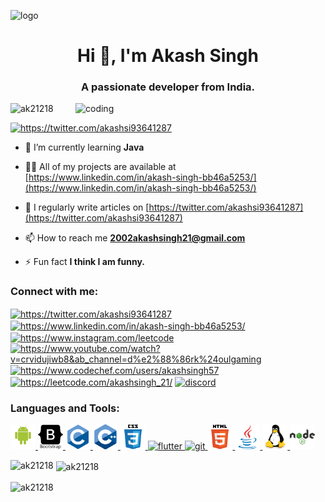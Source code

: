 ![logo](https://github.com/Ak21218/Ak21218/blob/main/Dark%20and%20Dynamic%20Etched%20Textured%20Background%20Coming%20Soon%20Banner.png)
<h1 align="center">Hi 👋, I'm Akash Singh</h1>
<h3 align="center">A passionate developer from India.</h3>

<img align="right" alt="coding" width="400" src="https://user-images.githubusercontent.com/55389276/140866485-8fb1c876-9a8f-4d6a-98dc-08c4981eaf70.gif">

<p align="left"> <img src="https://komarev.com/ghpvc/?username=ak21218&label=Profile%20views&color=0e75b6&style=flat" alt="ak21218" /> </p>

<p align="left"> <a href="https://twitter.com/https://twitter.com/akashsi93641287" target="blank"><img src="https://img.shields.io/twitter/follow/https://twitter.com/akashsi93641287?logo=twitter&style=for-the-badge" alt="https://twitter.com/akashsi93641287" /></a> </p>

- 🌱 I’m currently learning **Java**

- 👨‍💻 All of my projects are available at [https://www.linkedin.com/in/akash-singh-bb46a5253/](https://www.linkedin.com/in/akash-singh-bb46a5253/)

- 📰 I regularly write articles on [https://twitter.com/akashsi93641287](https://twitter.com/akashsi93641287)

- 📫 How to reach me **2002akashsingh21@gmail.com**

- ⚡ Fun fact **I think I am funny.**

<h3 align="left">Connect with me:</h3>
<p align="left">
<a href="https://twitter.com/https://twitter.com/akashsi93641287" target="blank"><img align="center" src="https://raw.githubusercontent.com/rahuldkjain/github-profile-readme-generator/master/src/images/icons/Social/twitter.svg" alt="https://twitter.com/akashsi93641287" height="30" width="40" /></a>
<a href="https://linkedin.com/in/https://www.linkedin.com/in/akash-singh-bb46a5253/" target="blank"><img align="center" src="https://raw.githubusercontent.com/rahuldkjain/github-profile-readme-generator/master/src/images/icons/Social/linked-in-alt.svg" alt="https://www.linkedin.com/in/akash-singh-bb46a5253/" height="30" width="40" /></a>
<a href="https://instagram.com/https://www.instagram.com/leetcode" target="blank"><img align="center" src="https://raw.githubusercontent.com/rahuldkjain/github-profile-readme-generator/master/src/images/icons/Social/instagram.svg" alt="https://www.instagram.com/leetcode" height="30" width="40" /></a>
<a href="https://www.youtube.com/c/https://www.youtube.com/watch?v=crvidujiwb8&ab_channel=d%e2%88%86rk%24oulgaming" target="blank"><img align="center" src="https://raw.githubusercontent.com/rahuldkjain/github-profile-readme-generator/master/src/images/icons/Social/youtube.svg" alt="https://www.youtube.com/watch?v=crvidujiwb8&ab_channel=d%e2%88%86rk%24oulgaming" height="30" width="40" /></a>
<a href="https://www.codechef.com/users/https://www.codechef.com/users/akashsingh57" target="blank"><img align="center" src="https://cdn.jsdelivr.net/npm/simple-icons@3.1.0/icons/codechef.svg" alt="https://www.codechef.com/users/akashsingh57" height="30" width="40" /></a>
<a href="https://www.leetcode.com/https://leetcode.com/akashsingh_21/" target="blank"><img align="center" src="https://raw.githubusercontent.com/rahuldkjain/github-profile-readme-generator/master/src/images/icons/Social/leet-code.svg" alt="https://leetcode.com/akashsingh_21/" height="30" width="40" /></a>
<a href="https://discord.gg/discord" target="blank"><img align="center" src="https://raw.githubusercontent.com/rahuldkjain/github-profile-readme-generator/master/src/images/icons/Social/discord.svg" alt="discord" height="30" width="40" /></a>
</p>

<h3 align="left">Languages and Tools:</h3>
<p align="left"> <a href="https://developer.android.com" target="_blank" rel="noreferrer"> <img src="https://raw.githubusercontent.com/devicons/devicon/master/icons/android/android-original-wordmark.svg" alt="android" width="40" height="40"/> </a> <a href="https://getbootstrap.com" target="_blank" rel="noreferrer"> <img src="https://raw.githubusercontent.com/devicons/devicon/master/icons/bootstrap/bootstrap-plain-wordmark.svg" alt="bootstrap" width="40" height="40"/> </a> <a href="https://www.cprogramming.com/" target="_blank" rel="noreferrer"> <img src="https://raw.githubusercontent.com/devicons/devicon/master/icons/c/c-original.svg" alt="c" width="40" height="40"/> </a> <a href="https://www.w3schools.com/cpp/" target="_blank" rel="noreferrer"> <img src="https://raw.githubusercontent.com/devicons/devicon/master/icons/cplusplus/cplusplus-original.svg" alt="cplusplus" width="40" height="40"/> </a> <a href="https://www.w3schools.com/css/" target="_blank" rel="noreferrer"> <img src="https://raw.githubusercontent.com/devicons/devicon/master/icons/css3/css3-original-wordmark.svg" alt="css3" width="40" height="40"/> </a> <a href="https://flutter.dev" target="_blank" rel="noreferrer"> <img src="https://www.vectorlogo.zone/logos/flutterio/flutterio-icon.svg" alt="flutter" width="40" height="40"/> </a> <a href="https://git-scm.com/" target="_blank" rel="noreferrer"> <img src="https://www.vectorlogo.zone/logos/git-scm/git-scm-icon.svg" alt="git" width="40" height="40"/> </a> <a href="https://www.w3.org/html/" target="_blank" rel="noreferrer"> <img src="https://raw.githubusercontent.com/devicons/devicon/master/icons/html5/html5-original-wordmark.svg" alt="html5" width="40" height="40"/> </a> <a href="https://www.java.com" target="_blank" rel="noreferrer"> <img src="https://raw.githubusercontent.com/devicons/devicon/master/icons/java/java-original.svg" alt="java" width="40" height="40"/> </a> <a href="https://www.linux.org/" target="_blank" rel="noreferrer"> <img src="https://raw.githubusercontent.com/devicons/devicon/master/icons/linux/linux-original.svg" alt="linux" width="40" height="40"/> </a> <a href="https://nodejs.org" target="_blank" rel="noreferrer"> <img src="https://raw.githubusercontent.com/devicons/devicon/master/icons/nodejs/nodejs-original-wordmark.svg" alt="nodejs" width="40" height="40"/> </a> </p>

<p><img align="left" src="https://github-readme-stats.vercel.app/api/top-langs?username=ak21218&show_icons=true&locale=en&layout=compact" alt="ak21218" /></p>

<p>&nbsp;<img align="center" src="https://github-readme-stats.vercel.app/api?username=ak21218&show_icons=true&locale=en" alt="ak21218" /></p>

<p><img align="center" src="https://github-readme-streak-stats.herokuapp.com/?user=ak21218&" alt="ak21218" /></p>
